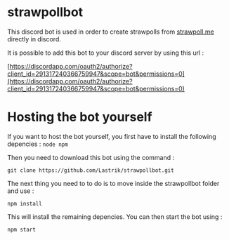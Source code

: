 # strawpollbot
This discord bot is used in order to create strawpolls from [strawpoll.me](http://www.strawpoll.me/) directly in discord. 

It is possible to add this bot to your discord server by using this url : 

[https://discordapp.com/oauth2/authorize?client_id=291317240366759947&scope=bot&permissions=0](https://discordapp.com/oauth2/authorize?client_id=291317240366759947&scope=bot&permissions=0)


# Hosting the bot yourself
If you want to host the bot yourself, you first have to install the following depencies : 
`node npm`

Then you need to download this bot using the command : 
````
git clone https://github.com/Lastrik/strawpollbot.git
````

The next thing you need to to do is to move inside the strawpollbot folder and use : 
````
npm install
````

This will install the remaining depencies. You can then start the bot using : 
````
npm start
````
